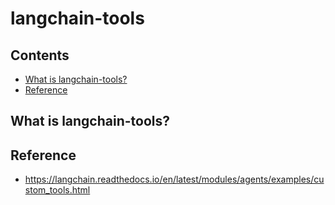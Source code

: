 # langchain-tools

## Contents
* [What is langchain-tools?](#what-is-langchain-tools)
* [Reference](#reference)

## What is langchain-tools?

## Reference
* https://langchain.readthedocs.io/en/latest/modules/agents/examples/custom_tools.html